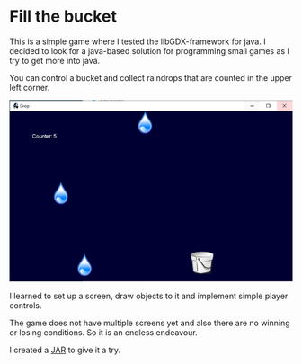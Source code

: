 # Fill the bucket

This is a simple game where I tested the libGDX-framework for java. I decided to look for a java-based solution for programming small games as I try to get more into java.

You can control a bucket and collect raindrops that are counted in the upper left corner.

![Screenshot](Screenshot.PNG)

I learned to set up a screen, draw objects to it and implement simple player controls.

The game does not have multiple screens yet and also there are no winning or losing conditions. So it is an endless endeavour.

I created a [JAR](FirstLibGDXGame.jar) to give it a try.
